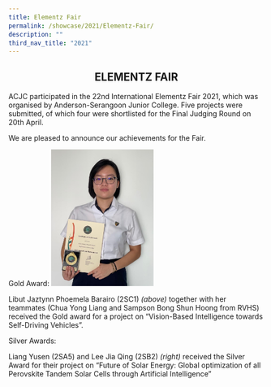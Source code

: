 ```yaml
---
title: Elementz Fair
permalink: /showcase/2021/Elementz-Fair/
description: ""
third_nav_title: "2021"
---
```

## <center> ELEMENTZ FAIR </center>

ACJC participated in the 22nd International Elementz Fair 2021, which was organised by Anderson-Serangoon Junior College. Five projects were submitted, of which four were shortlisted for the Final Judging Round on 20th April. 

  

We are pleased to announce our achievements for the Fair.  

  

Gold Award:  <img src="/images/Libut.jpeg" style= "width: 40%">

Libut Jaztynn Phoemela Barairo (2SC1) _(above)_ together with her teammates (Chua Yong Liang and Sampson Bong Shun Hoong from RVHS) received the Gold award for a project on “Vision-Based Intelligence towards Self-Driving Vehicles”.

Silver Awards:

Liang Yusen (2SA5) and Lee Jia Qing (2SB2) _(right)_ received the Silver Award for their project on “Future of Solar Energy: Global optimization of all Perovskite Tandem Solar Cells through Artificial Intelligence” 